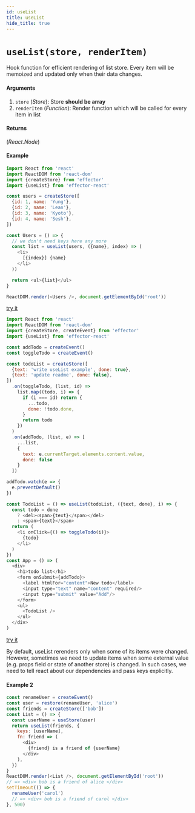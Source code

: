 ```yaml
---
id: useList
title: useList
hide_title: true
---
```


# `useList(store, renderItem)`

Hook function for efficient rendering of list store.
Every item will be memoized and updated only when their data changes.

#### Arguments

1. `store` (_Store_): Store **should be array**
2. `renderItem` (_Function_): Render function which will be called for every item in list

#### Returns

(_React.Node_)

#### Example

```js try
import React from 'react'
import ReactDOM from 'react-dom'
import {createStore} from 'effector'
import {useList} from 'effector-react'

const users = createStore([
  {id: 1, name: 'Yung'},
  {id: 2, name: 'Lean'},
  {id: 3, name: 'Kyoto'},
  {id: 4, name: 'Sesh'},
])

const Users = () => {
  // we don't need keys here any more
  const list = useList(users, ({name}, index) => (
    <li>
      [{index}] {name}
    </li>
  ))

  return <ul>{list}</ul>
}

ReactDOM.render(<Users />, document.getElementById('root'))
```

[try it](https://share.effector.dev/JZ35Jjyr)

```js try
import React from 'react'
import ReactDOM from 'react-dom'
import {createStore, createEvent} from 'effector'
import {useList} from 'effector-react'

const addTodo = createEvent()
const toggleTodo = createEvent()

const todoList = createStore([
  {text: 'write useList example', done: true},
  {text: 'update readme', done: false},
])
  .on(toggleTodo, (list, id) =>
    list.map((todo, i) => {
      if (i === id) return {
        ...todo,
        done: !todo.done,
      }
      return todo
    })
  )
  .on(addTodo, (list, e) => [
    ...list,
    {
      text: e.currentTarget.elements.content.value,
      done: false
    }
  ])

addTodo.watch(e => {
  e.preventDefault()
})

const TodoList = () => useList(todoList, ({text, done}, i) => {
  const todo = done
    ? <del><span>{text}</span></del>
    : <span>{text}</span>
  return (
    <li onClick={() => toggleTodo(i)}>
      {todo}
    </li>
  )
})
const App = () => (
  <div>
    <h1>todo list</h1>
    <form onSubmit={addTodo}>
      <label htmlFor="content">New todo</label>
      <input type="text" name="content" required/>
      <input type="submit" value="Add"/>
    </form>
    <ul>
      <TodoList />
    </ul>
  </div>
)
```

[try it](https://share.effector.dev/OghlApl5)

By default, useList rerenders only when some of its items were changed.
However, sometimes we need to update items when some external value (e.g. props field or state of another store) is changed.
In such cases, we need to tell react about our dependencies and pass keys explicitly.

#### Example 2

```js try
const renameUser = createEvent()
const user = restore(renameUser, 'alice')
const friends = createStore(['bob'])
const List = () => {
  const userName = useStore(user)
  return useList(friends, {
    keys: [userName],
    fn: friend => (
      <div>
        {friend} is a friend of {userName}
      </div>
    ),
  })
}
ReactDOM.render(<List />, document.getElementById('root'))
// => <div> bob is a friend of alice </div>
setTimeout(() => {
  renameUser('carol')
  // => <div> bob is a friend of carol </div>
}, 500)
```
